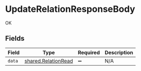 # UpdateRelationResponseBody

OK


## Fields

| Field                                                             | Type                                                              | Required                                                          | Description                                                       |
| ----------------------------------------------------------------- | ----------------------------------------------------------------- | ----------------------------------------------------------------- | ----------------------------------------------------------------- |
| `data`                                                            | [shared.RelationRead](../../../sdk/models/shared/relationread.md) | :heavy_minus_sign:                                                | N/A                                                               |